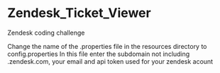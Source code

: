 # Zendesk_Ticket_Viewer
Zendesk coding challenge

Change the name of the .properties file in the resources directory to config.properties
In this file enter the subdomain not including .zendesk.com, your email and api token used for your zendesk acount
